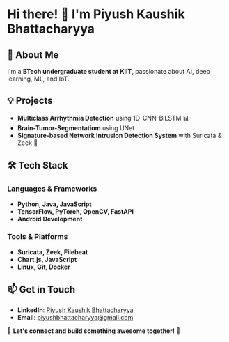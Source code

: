 # Hi there! 👋 I'm Piyush Kaushik Bhattacharyya

## 🚀 About Me
I'm a **BTech undergraduate student at KIIT**, passionate about AI, deep learning, ML, and IoT.
## 💡 Projects
- **Multiclass Arrhythmia Detection** using 1D-CNN-BiLSTM 📊
- **Brain-Tumor-Segmentatiom** using UNet
- **Signature-based Network Intrusion Detection System** with Suricata & Zeek 🔐

## 🛠️ Tech Stack
### **Languages & Frameworks**
- **Python, Java, JavaScript**
- **TensorFlow, PyTorch, OpenCV, FastAPI**
- **Android Development**

### **Tools & Platforms**
- **Suricata, Zeek, Filebeat**
- **Chart.js, JavaScript**
- **Linux, Git, Docker**

## 📫 Get in Touch
- **LinkedIn**: [Piyush Kaushik Bhattacharyya](https://www.linkedin.com/in/piyush-bhattacharyya-0b8a03131/)
- **Email**: piyushbhattacharyya@gmail.com

💙 **Let's connect and build something awesome together!** 🚀
